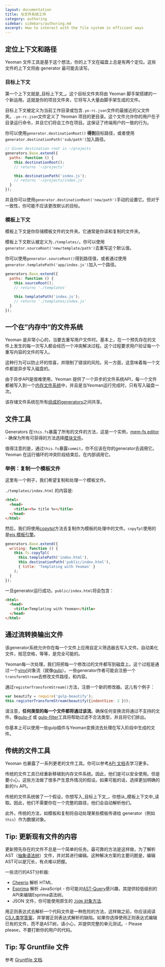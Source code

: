```yaml
---
layout: documentation
title: 与文件系统工作
category: authoring
sidebar: sidebars/authoring.md
excerpt: How to interact with the file system in efficient ways
---
```


## 定位上下文和路径

Yeoman 文件工具是基于这个想法，你的上下文在磁盘上总是有两个定位。这些文件的上下文将由 generator 最可能去读写。

### 目标上下文

第一个上下文就是_目标上下文_。这个目标文件夹将由 Yeoman 脚手架搭建的一个新运用。这就是你的项目文件夹，它将写入大量由脚手架生成的文件。

目标上下文被定义为当前工作目录或包含`.yo-rc.json`文件的最接近的父文件夹。`.yo-rc.json`文件定义了 Yeoman 项目的更目录。这个文件允许你的用户在子目录运行命令，并且它们将会工作在项目。这保证了终端用户的一致的行为。

你可以使用`generator.destinationRoot()` **得到**目标路径，或者使用`generator.destinationPath('sub/path')`加入路径。

```js
// Given destination root is ~/projects
generators.Base.extend({
  paths: function () {
    this.destinationRoot();
    // returns '~/projects'

    this.destinationPath('index.js');
    // returns '~/projects/index.js'
  }
});
```
并且你可以使用`generator.destinationRoot('new/path')`手动的设置它。但对于一致性，你可能不应该更改默认的目标。


### 模板上下文

模板上下文是你存储模板文件的文件夹。它通常是你读和复制的文件夹。

模板上下文默认被定义为`./templates/`。你可以使用`generator.sourceRoot('new/template/path')`去重写这个默认值。

你可以使用`generator.sourceRoot()`得到路径值，或者通过使用`generator.templatePath('app/index.js')`加入一个路径。

```js
generators.Base.extend({
  paths: function () {
    this.sourceRoot();
    // returns './templates'

    this.templatePath('index.js');
    // returns './templates/index.js'
  }
});
```

## 一个在”内存中“的文件系统

Yeoman 是非常小心的，当要去重写用户文件时。基本上，在一个预先存在的文件上发生的每一次写入都会经历一个冲突解决过程。这个过程要求用户验证每一个重写内容的文件的写入。

这种行为可以防止坏的惊喜，并限制了错误的风险。另一方面，这意味着每一个文件都是异步写入磁盘的。

由于异步API是很难使用，Yeoman 提供了一个异步的文件系统API，每一个文件都被写入到一个[内存文件系统](https://github.com/sboudrias/mem-fs)中，并且是当Yeoman运行完成时，只有写入磁盘一次。

该存储文件系统在所有[组成的generators](/authoring/composability.html)之间共享。

## 文件工具

Generators 在`this.fs`暴露了所有的文件的方法，这是一个实例，[mem-fs editor](https://github.com/sboudrias/mem-fs-editor) - 确保为所有可获得的方法选择[模块文件](https://github.com/sboudrias/mem-fs-editor)。

值得注意的是，通过`this.fs`暴露`commit`，你不应该在你的generator去调用它。Yeoman 在运行循环的冲突阶段结束后，在内部调用它。

### 举例：复制一个模板文件

这里有一个例子，我们希望复制和处理一个模板文件。

`./templates/index.html` 的内容是:

```html
<html>
  <head>
    <title><%= title %></title>
  </head>
</html>
```

然后，我们将使用[copytpl](https://github.com/sboudrias/mem-fs-editor#copyfrom-to-options)方法去复制作为模板的处理中的文件。`copyTpl`使用的是[ejs 模板引擎](http://ejs.co)。

```js
generators.Base.extend({
  writing: function () {
    this.fs.copyTpl(
      this.templatePath('index.html'),
      this.destinationPath('public/index.html'),
      { title: 'Templating with Yeoman' }
    );
  }
});
```

一旦generator运行成功，`public/index.html`将会包含：

```html
<html>
  <head>
    <title>Templating with Yeoman</title>
  </head>
</html>
```

## 通过流转换输出文件

该generator系统允许你在每一个文件上应用自定义筛选器去写入文件。自动美化文件，规范空格，等等，是完全可能的。

Yeoman每一次处理，我们将把每一个修改过的文件都写到磁盘上。这个过程是通过一个[vinyl](https://github.com/wearefractal/vinyl)对象流（就像[gulp](http://gulpjs.com/)）。一些generator作者可能会注册一个`transformStream`去修改文件路径，和内容。

通过`registerTransformStream()`方法，注册一个新的修改器。这儿有个例子：

```js
var beautify = require('gulp-beautify');
this.registerTransformStream(beautify({indentSize: 2 }));
```

请注意，**任何类型的每一个文件都将通过该流**。确保任何变换流将通过不支持的文件。像[gulp-if](https://github.com/robrich/gulp-if) 或 [gulp-filter](https://github.com/sindresorhus/gulp-filter)工具将帮助过滤不合法类型，并且将它们排出。

你基本上可以使用一些gulp插件与Yeoman变换流去处理在写入阶段中生成的文件。

## 传统的文件工具

Yeoman 也暴露了一系列更老的文件工具。你可以参考[API 文档](http://yeoman.io/generator/actions_actions.html)去学习更多。

传统的文件工具已经重新移植到内存文件系统。因此，他们是可以安全使用。但是要小心，这些方法做了很多产生意外情况的假设。如果可能的话，选择更加明确的新的`fs` API。

传统的文件系统做了一个假设，你想写入_目标上下文_，你想从_模板上下文中_读取。因此，他们不需要你在一个完整的路径，他们会自动解析他们。

此外，传统的方法，如模板和复制将自动处理某些模板传递给 generator（例如`this`）作为数据对象。

## Tip: 更新现有文件的内容

更新预先存在的文件不总是一个简单的任务。最可靠的方法是这样做，为了解析AST（[抽象语法树](http://en.wikipedia.org/wiki/Abstract_syntax_tree)）文件，并对其进行编辑。这种解决方案的主要问题是，编辑AST可以是冗长，有点难以把握。

一些流行的AST分析器:

- [Cheerio](https://github.com/cheeriojs/cheerio) 解析 HTML.
- [Esprima](https://github.com/ariya/esprima) 解析 JavaScript - 你可能对[AST-Query](https://github.com/SBoudrias/ast-query)感兴趣，其提供较低级别的API来编辑Esprima语法树。
- JSON 文件，你可能使用原生的 [`JSON` 对象方法](https://developer.mozilla.org/en-US/docs/Web/JavaScript/Reference/Global_Objects/JSON).

用正则表达式去解析一个代码文件是一种危险的方法，这样做之前，你应该阅读[CS人类学答案](http://stackoverflow.com/questions/1732348/regex-match-open-tags-except-xhtml-self-contained-tags#answer-1732454)，并掌握正则表达式解析的缺陷。如果你选择使用正则表达式编辑已有的文件，而不是AST树，请小心，并提供完整的单元测试。- Please please，不要打断你的用户的代码。

## Tip: 写 Gruntfile 文件

参考 [Gruntfile 文档](/authoring/gruntfile.html).
